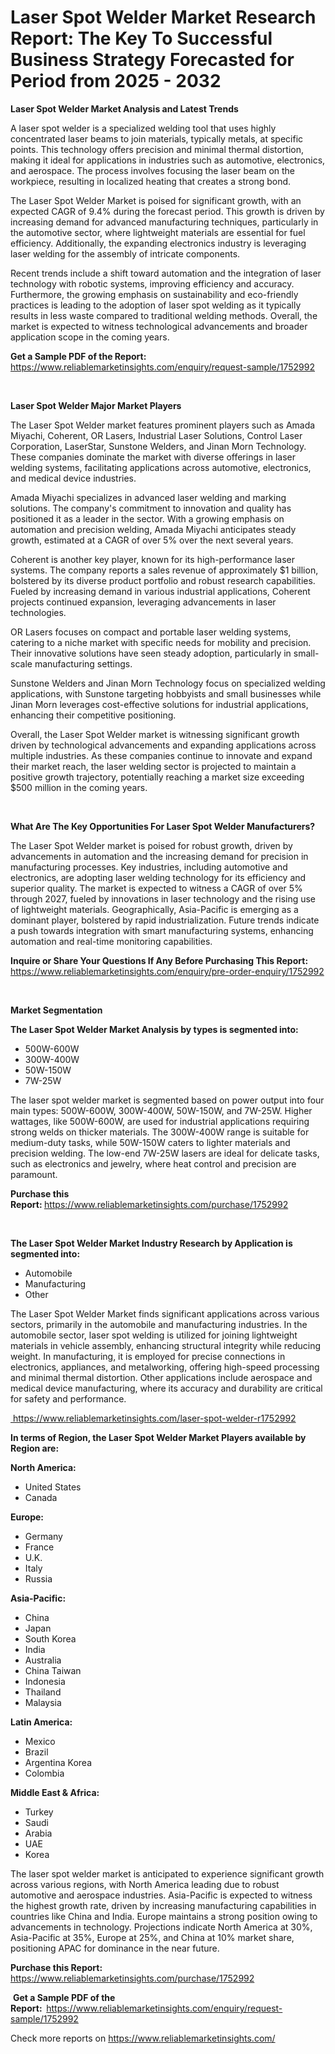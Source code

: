 <p><h1>Laser Spot Welder Market Research Report: The Key To Successful Business Strategy Forecasted for Period from 2025 - 2032</h1></p><p><strong>Laser Spot Welder Market Analysis and Latest Trends</strong></p>
<p><p>A laser spot welder is a specialized welding tool that uses highly concentrated laser beams to join materials, typically metals, at specific points. This technology offers precision and minimal thermal distortion, making it ideal for applications in industries such as automotive, electronics, and aerospace. The process involves focusing the laser beam on the workpiece, resulting in localized heating that creates a strong bond.</p><p>The Laser Spot Welder Market is poised for significant growth, with an expected CAGR of 9.4% during the forecast period. This growth is driven by increasing demand for advanced manufacturing techniques, particularly in the automotive sector, where lightweight materials are essential for fuel efficiency. Additionally, the expanding electronics industry is leveraging laser welding for the assembly of intricate components.</p><p>Recent trends include a shift toward automation and the integration of laser technology with robotic systems, improving efficiency and accuracy. Furthermore, the growing emphasis on sustainability and eco-friendly practices is leading to the adoption of laser spot welding as it typically results in less waste compared to traditional welding methods. Overall, the market is expected to witness technological advancements and broader application scope in the coming years.</p></p>
<p><strong>Get a Sample PDF of the Report:&nbsp;</strong> <a href="https://www.reliablemarketinsights.com/enquiry/request-sample/1752992?utm_campaign=2207&utm_medium=2&utm_source=Github&utm_content=ia&utm_term=10042025&utm_id=laser-spot-welder">https://www.reliablemarketinsights.com/enquiry/request-sample/1752992</a></p>
<p>&nbsp;</p>
<p><strong>Laser Spot Welder Major Market Players</strong></p>
<p><p>The Laser Spot Welder market features prominent players such as Amada Miyachi, Coherent, OR Lasers, Industrial Laser Solutions, Control Laser Corporation, LaserStar, Sunstone Welders, and Jinan Morn Technology. These companies dominate the market with diverse offerings in laser welding systems, facilitating applications across automotive, electronics, and medical device industries.</p><p>Amada Miyachi specializes in advanced laser welding and marking solutions. The company's commitment to innovation and quality has positioned it as a leader in the sector. With a growing emphasis on automation and precision welding, Amada Miyachi anticipates steady growth, estimated at a CAGR of over 5% over the next several years.</p><p>Coherent is another key player, known for its high-performance laser systems. The company reports a sales revenue of approximately $1 billion, bolstered by its diverse product portfolio and robust research capabilities. Fueled by increasing demand in various industrial applications, Coherent projects continued expansion, leveraging advancements in laser technologies.</p><p>OR Lasers focuses on compact and portable laser welding systems, catering to a niche market with specific needs for mobility and precision. Their innovative solutions have seen steady adoption, particularly in small-scale manufacturing settings.</p><p>Sunstone Welders and Jinan Morn Technology focus on specialized welding applications, with Sunstone targeting hobbyists and small businesses while Jinan Morn leverages cost-effective solutions for industrial applications, enhancing their competitive positioning.</p><p>Overall, the Laser Spot Welder market is witnessing significant growth driven by technological advancements and expanding applications across multiple industries. As these companies continue to innovate and expand their market reach, the laser welding sector is projected to maintain a positive growth trajectory, potentially reaching a market size exceeding $500 million in the coming years.</p></p>
<p>&nbsp;</p>
<p><strong>What Are The Key Opportunities For Laser Spot Welder Manufacturers?</strong></p>
<p><p>The Laser Spot Welder market is poised for robust growth, driven by advancements in automation and the increasing demand for precision in manufacturing processes. Key industries, including automotive and electronics, are adopting laser welding technology for its efficiency and superior quality. The market is expected to witness a CAGR of over 5% through 2027, fueled by innovations in laser technology and the rising use of lightweight materials. Geographically, Asia-Pacific is emerging as a dominant player, bolstered by rapid industrialization. Future trends indicate a push towards integration with smart manufacturing systems, enhancing automation and real-time monitoring capabilities.</p></p>
<p><strong>Inquire or Share Your Questions If Any Before Purchasing This Report:</strong> <a href="https://www.reliablemarketinsights.com/enquiry/pre-order-enquiry/1752992?utm_campaign=2207&utm_medium=2&utm_source=Github&utm_content=ia&utm_term=10042025&utm_id=laser-spot-welder">https://www.reliablemarketinsights.com/enquiry/pre-order-enquiry/1752992</a></p>
<p>&nbsp;</p>
<p><strong>Market Segmentation</strong></p>
<p><strong>The Laser Spot Welder Market Analysis by types is segmented into:</strong></p>
<p><ul><li>500W-600W</li><li>300W-400W</li><li>50W-150W</li><li>7W-25W</li></ul></p>
<p><p>The laser spot welder market is segmented based on power output into four main types: 500W-600W, 300W-400W, 50W-150W, and 7W-25W. Higher wattages, like 500W-600W, are used for industrial applications requiring strong welds on thicker materials. The 300W-400W range is suitable for medium-duty tasks, while 50W-150W caters to lighter materials and precision welding. The low-end 7W-25W lasers are ideal for delicate tasks, such as electronics and jewelry, where heat control and precision are paramount.</p></p>
<p><strong>Purchase this Report:&nbsp;</strong><a href="https://www.reliablemarketinsights.com/purchase/1752992?utm_campaign=2207&utm_medium=2&utm_source=Github&utm_content=ia&utm_term=10042025&utm_id=laser-spot-welder">https://www.reliablemarketinsights.com/purchase/1752992</a></p>
<p>&nbsp;</p>
<p><strong>The Laser Spot Welder Market Industry Research by Application is segmented into:</strong></p>
<p><ul><li>Automobile</li><li>Manufacturing</li><li>Other</li></ul></p>
<p><p>The Laser Spot Welder Market finds significant applications across various sectors, primarily in the automobile and manufacturing industries. In the automobile sector, laser spot welding is utilized for joining lightweight materials in vehicle assembly, enhancing structural integrity while reducing weight. In manufacturing, it is employed for precise connections in electronics, appliances, and metalworking, offering high-speed processing and minimal thermal distortion. Other applications include aerospace and medical device manufacturing, where its accuracy and durability are critical for safety and performance.</p></p>
<p><a href="https://www.reliablemarketinsights.com/laser-spot-welder-r1752992?utm_campaign=2207&utm_medium=2&utm_source=Github&utm_content=ia&utm_term=10042025&utm_id=laser-spot-welder">&nbsp;https://www.reliablemarketinsights.com/laser-spot-welder-r1752992</a></p>
<p><strong>In terms of Region, the Laser Spot Welder Market Players available by Region are:</strong></p>
<p>
    <p> <strong> North America: </strong>
        <ul>
            <li>United States</li>
            <li>Canada</li>
        </ul>
        </p> 
    <p> <strong> Europe: </strong>
        <ul>
            <li>Germany</li>
            <li>France</li>
            <li>U.K.</li>
            <li>Italy</li>
            <li>Russia</li>
        </ul>
        </p> 
    <p> <strong> Asia-Pacific: </strong>
        <ul>
            <li>China</li>
            <li>Japan</li>
            <li>South Korea</li>
            <li>India</li>
            <li>Australia</li>
            <li>China Taiwan</li>
            <li>Indonesia</li>
            <li>Thailand</li>
            <li>Malaysia</li>
        </ul>
        </p> 
    <p> <strong> Latin America: </strong>
        <ul>
            <li>Mexico</li>
            <li>Brazil</li>
            <li>Argentina Korea</li>
            <li>Colombia</li>
        </ul>
        </p> 
    <p> <strong> Middle East & Africa: </strong>
        <ul>
            <li>Turkey</li>
            <li>Saudi</li>
            <li>Arabia</li>
            <li>UAE</li>
            <li>Korea</li>
        </ul>
    </p>
    </p>
<p><p>The laser spot welder market is anticipated to experience significant growth across various regions, with North America leading due to robust automotive and aerospace industries. Asia-Pacific is expected to witness the highest growth rate, driven by increasing manufacturing capabilities in countries like China and India. Europe maintains a strong position owing to advancements in technology. Projections indicate North America at 30%, Asia-Pacific at 35%, Europe at 25%, and China at 10% market share, positioning APAC for dominance in the near future.</p></p>
<p><strong>Purchase this Report: </strong><a href="https://www.reliablemarketinsights.com/purchase/1752992?utm_campaign=2207&utm_medium=2&utm_source=Github&utm_content=ia&utm_term=10042025&utm_id=laser-spot-welder">https://www.reliablemarketinsights.com/purchase/1752992</a></p>
<p>&nbsp;<strong>Get a Sample PDF of the Report:&nbsp;&nbsp;</strong><a href="https://www.reliablemarketinsights.com/enquiry/request-sample/1752992?utm_campaign=2207&utm_medium=2&utm_source=Github&utm_content=ia&utm_term=10042025&utm_id=laser-spot-welder">https://www.reliablemarketinsights.com/enquiry/request-sample/1752992</a></p>
<p><strong></strong></p>
<p>Check more reports on <a href="https://www.reliablemarketinsights.com/?utm_campaign=2207&utm_medium=2&utm_source=Github&utm_content=ia&utm_term=10042025&utm_id=laser-spot-welder">https://www.reliablemarketinsights.com/</a></p>